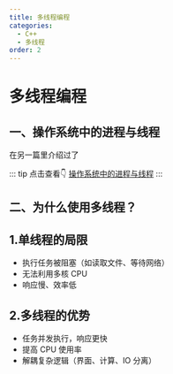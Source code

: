 ```yaml
---
title: 多线程编程
categories:
  - C++
  - 多线程
order: 2
---
```


# 多线程编程

## 一、操作系统中的进程与线程

在另一篇里介绍过了

::: tip 点击查看👇
[操作系统中的进程与线程](../操作系统/进程与线程.md)
:::

## 二、为什么使用多线程？

## 1.单线程的局限
- 执行任务被阻塞（如读取文件、等待网络）
- 无法利用多核 CPU
- 响应慢、效率低

## 2.多线程的优势
- 任务并发执行，响应更快
- 提高 CPU 使用率
- 解耦复杂逻辑（界面、计算、IO 分离）